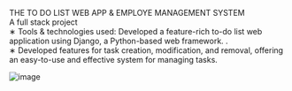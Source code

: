 THE TO DO LIST WEB APP & EMPLOYE MANAGEMENT SYSTEM
<BR>
A full stack project
<BR>
∗ Tools & technologies used: Developed a feature-rich to-do list web application using Django, a Python-based
web framework. .
<BR>
∗ Developed features for task creation, modification, and removal, offering an easy-to-use and effective system
for managing tasks.

![image](https://github.com/amansinha0401/thetodolist/assets/96297924/436cd322-08ce-4785-9bee-6f689a451826)

